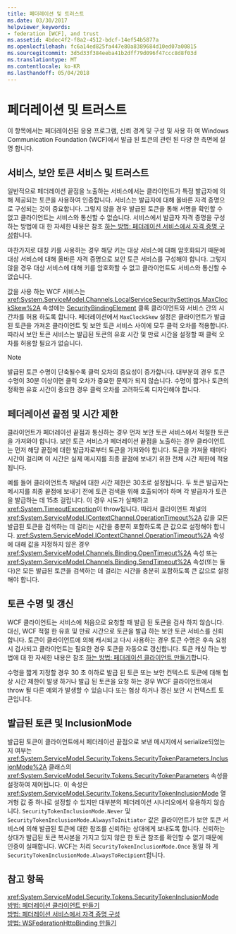 ```yaml
---
title: 페더레이션 및 트러스트
ms.date: 03/30/2017
helpviewer_keywords:
- federation [WCF], and trust
ms.assetid: 4bdec4f2-f8a2-4512-bdcf-14ef54b5877a
ms.openlocfilehash: fc6a14ed825fa447e80a8389684d10ed07a00815
ms.sourcegitcommit: 3d5d33f384eeba41b2dff79d096f47ccc8d8f03d
ms.translationtype: MT
ms.contentlocale: ko-KR
ms.lasthandoff: 05/04/2018
---
```

# <a name="federation-and-trust"></a>페더레이션 및 트러스트
이 항목에서는 페더레이션된 응용 프로그램, 신뢰 경계 및 구성 및 사용 하 여 Windows Communication Foundation (WCF)에서 발급 된 토큰의 관련 된 다양 한 측면에 설명 합니다.  
  
## <a name="services-security-token-services-and-trust"></a>서비스, 보안 토큰 서비스 및 트러스트  
 일반적으로 페더레이션 끝점을 노출하는 서비스에서는 클라이언트가 특정 발급자에 의해 제공되는 토큰을 사용하여 인증합니다. 서비스는 발급자에 대해 올바른 자격 증명으로 구성되는 것이 중요합니다. 그렇지 않을 경우 발급된 토큰을 통해 서명을 확인할 수 없고 클라이언트는 서비스와 통신할 수 없습니다. 서비스에서 발급자 자격 증명을 구성 하는 방법에 대 한 자세한 내용은 참조 [하는 방법: 페더레이션 서비스에서 자격 증명 구성](../../../../docs/framework/wcf/feature-details/how-to-configure-credentials-on-a-federation-service.md)합니다.  
  
 마찬가지로 대칭 키를 사용하는 경우 해당 키는 대상 서비스에 대해 암호화되기 때문에 대상 서비스에 대해 올바른 자격 증명으로 보안 토큰 서비스를 구성해야 합니다. 그렇지 않을 경우 대상 서비스에 대해 키를 암호화할 수 없고 클라이언트도 서비스와 통신할 수 없습니다.  
  
 값을 사용 하는 WCF 서비스는 <xref:System.ServiceModel.Channels.LocalServiceSecuritySettings.MaxClockSkew%2A> 속성에는 [SecurityBindingElement](../../../../docs/framework/wcf/diagnostics/wmi/securitybindingelement.md) 클록 클라이언트와 서비스 간의 시간차를 허용 하도록 합니다. 페더레이션에서 `MaxClockSkew` 설정은 클라이언트가 발급된 토큰을 가져온 클라이언트 및 보안 토큰 서비스 사이에 모두 클럭 오차를 적용합니다. 따라서 보안 토큰 서비스는 발급된 토큰의 유효 시간 및 만료 시간을 설정할 때 클럭 오차를 허용할 필요가 없습니다.  
  
> [!NOTE]
>  발급된 토큰 수명이 단축될수록 클럭 오차의 중요성이 증가합니다. 대부분의 경우 토큰 수명이 30분 이상이면 클럭 오차가 중요한 문제가 되지 않습니다. 수명이 짧거나 토큰의 정확한 유효 시간이 중요한 경우 클럭 오차를 고려하도록 디자인해야 합니다.  
  
## <a name="federated-endpoints-and-time-outs"></a>페더레이션 끝점 및 시간 제한  
 클라이언트가 페더레이션 끝점과 통신하는 경우 먼저 보안 토큰 서비스에서 적절한 토큰을 가져와야 합니다. 보안 토큰 서비스가 페더레이션 끝점을 노출하는 경우 클라이언트는 먼저 해당 끝점에 대한 발급자로부터 토큰을 가져와야 합니다. 토큰을 가져올 때마다 시간이 걸리며 이 시간은 실제 메시지를 최종 끝점에 보내기 위한 전체 시간 제한에 적용됩니다.  
  
 예를 들어 클라이언트측 채널에 대한 시간 제한은 30초로 설정됩니다. 두 토큰 발급자는 메시지를 최종 끝점에 보내기 전에 토큰 검색을 위해 호출되어야 하며 각 발급자가 토큰을 발급하는 데 15초 걸립니다. 이 경우 시도가 실패하고 <xref:System.TimeoutException>이 throw됩니다. 따라서 클라이언트 채널의 <xref:System.ServiceModel.IContextChannel.OperationTimeout%2A> 값을 모든 발급된 토큰을 검색하는 데 걸리는 시간을 충분히 포함하도록 큰 값으로 설정해야 합니다. <xref:System.ServiceModel.IContextChannel.OperationTimeout%2A> 속성에 대해 값을 지정하지 않은 경우 <xref:System.ServiceModel.Channels.Binding.OpenTimeout%2A> 속성 또는 <xref:System.ServiceModel.Channels.Binding.SendTimeout%2A> 속성(또는 둘 다)은 모든 발급된 토큰을 검색하는 데 걸리는 시간을 충분히 포함하도록 큰 값으로 설정해야 합니다.  
  
## <a name="token-lifetime-and-renewal"></a>토큰 수명 및 갱신  
 WCF 클라이언트는 서비스에 처음으로 요청할 때 발급 된 토큰을 검사 하지 않습니다.  대신, WCF 적절 한 유효 및 만료 시간으로 토큰을 발급 하는 보안 토큰 서비스를 신뢰 합니다. 토큰이 클라이언트에 의해 캐시되고 다시 사용하는 경우 토큰 수명은 후속 요청 시 검사되고 클라이언트는 필요한 경우 토큰을 자동으로 갱신합니다. 토큰 캐싱 하는 방법에 대 한 자세한 내용은 참조 [하는 방법: 페더레이션 클라이언트 만들기](../../../../docs/framework/wcf/feature-details/how-to-create-a-federated-client.md)합니다.  
  
 수명을 짧게 지정할 경우 30 초 이하로 발급 된 토큰 또는 보안 컨텍스트 토큰에 대해 협상 시간 제한이 발생 하거나 발급 된 토큰을 요청 하는 경우 WCF 클라이언트에서 throw 될 다른 예외가 발생할 수 있습니다 또는 협상 하거나 갱신 보안 시 컨텍스트 토큰입니다.  
  
## <a name="issued-tokens-and-inclusionmode"></a>발급된 토큰 및 InclusionMode  
 발급된 토큰이 클라이언트에서 페더레이션 끝점으로 보낸 메시지에서 serialize되었는지 여부는 <xref:System.ServiceModel.Security.Tokens.SecurityTokenParameters.InclusionMode%2A> 클래스의 <xref:System.ServiceModel.Security.Tokens.SecurityTokenParameters> 속성을 설정하여 제어됩니다. 이 속성은 <xref:System.ServiceModel.Security.Tokens.SecurityTokenInclusionMode> 열거형 값 중 하나로 설정할 수 있지만 대부분의 페더레이션 시나리오에서 유용하지 않습니다. `SecurityTokenInclusionMode.Never` 및 `SecurityTokenInclusionMode.AlwaysToInitiator` 값은 클라이언트가 보안 토큰 서비스에 의해 발급된 토큰에 대한 참조를 신뢰하는 상대에게 보내도록 합니다. 신뢰하는 상대가 발급된 토큰 복사본을 가지고 있지 않은 한 토큰 참조를 확인할 수 없기 때문에 인증이 실패합니다. WCF는 처리 `SecurityTokenInclusionMode.Once` 동일 하 게 `SecurityTokenInclusionMode.AlwaysToRecipient`합니다.  
  
## <a name="see-also"></a>참고 항목  
 <xref:System.ServiceModel.Security.Tokens.SecurityTokenInclusionMode>  
 [방법: 페더레이션 클라이언트 만들기](../../../../docs/framework/wcf/feature-details/how-to-create-a-federated-client.md)  
 [방법: 페더레이션 서비스에서 자격 증명 구성](../../../../docs/framework/wcf/feature-details/how-to-configure-credentials-on-a-federation-service.md)  
 [방법: WSFederationHttpBinding 만들기](../../../../docs/framework/wcf/feature-details/how-to-create-a-wsfederationhttpbinding.md)
